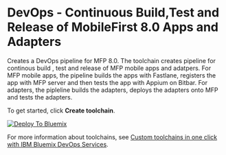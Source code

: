 # DevOps - Continuous Build,Test and Release of MobileFirst 8.0 Apps and Adapters 

Creates a DevOps pipeline for MFP 8.0. The toolchain creates pipeline for continous build , test and release of MFP mobile apps and adatpers.
For MFP mobile apps, the pipeline builds the apps with Fastlane, registers the app with MFP server and then tests the app with Appium on Bitbar.
For adapters, the pipleline builds the adapters, deploys the adapters onto MFP and tests the adapters. 

To get started, click **Create toolchain**.

[![Deploy To Bluemix](https://console.bluemix.net/devops/graphics/create_toolchain_button.png)](https://console.bluemix.net/devops/setup/deploy/?repository=https%3A//github.com/ShinojEdakkara/mfp80_toolchain)

For more information about toolchains, see [Custom toolchains in one click with IBM Bluemix DevOps Services](https://developer.ibm.com/devops-services/2016/06/16/open-toolchain-with-ibm-bluemix-devops-services/).

